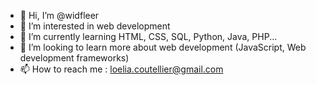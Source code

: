 - 👋 Hi, I’m @widfleer
- 👀 I’m interested in web development
- 🌱 I’m currently learning HTML, CSS, SQL, Python, Java, PHP...
- 💞️ I’m looking to learn more about web development (JavaScript, Web development frameworks)
- 📫 How to reach me : loelia.coutellier@gmail.com
